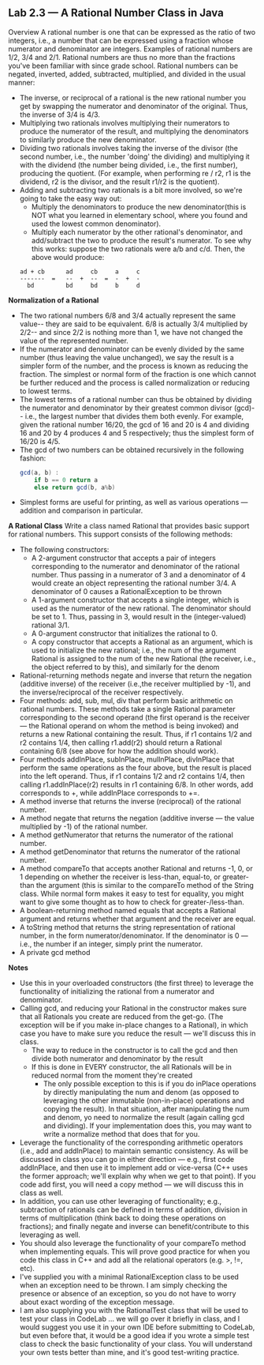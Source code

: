 ## Lab 2.3 — A Rational Number Class in Java
Overview
A rational number is one that can be expressed as the ratio of two integers, i.e., a number that can be expressed using a fraction whose numerator and denominator are integers. Examples of rational numbers are 1/2, 3/4 and 2/1. Rational numbers are thus no more than the fractions you've been familiar with since grade school.
Rational numbers can be negated, inverted, added, subtracted, multiplied, and divided in the usual manner:

- The inverse, or reciprocal of a rational is the new rational number you get by swapping the numerator and denominator of the original. Thus, the inverse of 3/4 is 4/3.
- Multiplying two rationals involves multiplying their numerators to produce the numerator of the result, and multiplying the denominators to similarly produce the new denominator.
- Dividing two rationals involves taking the inverse of the divisor (the second number, i.e., the number 'doing' the dividing) and multiplying it with the dividend (the number being divided, i.e., the first number), producing the quotient. (For example, when performing re / r2, r1 is the dividend, r2 is the divisor, and the result r1/r2 is the quotient).
- Adding and subtracting two rationals is a bit more involved, so we're going to take the easy way out:
  - Multiply the denominators to produce the new denominator(this is NOT what you learned in elementary school, where you found and used the lowest common denominator).
  - Multiply each numerator by the other rational's denominator, and add/subtract the two to produce the result's numerator.
  To see why this works: suppose the two rationals were a/b and c/d. Then, the above would produce:
  ```
  ad + cb      ad     cb     a     c
  -------  =   --  +  --  =  -  +  -
    bd         bd     bd     b     d
  ```
  
**Normalization of a Rational**
- The two rational numbers 6/8 and 3/4 actually represent the same value-- they are said to be equivalent. 6/8 is actually 3/4 multiplied by 2/2-- and since 2/2 is nothing more than 1, we have not changed the value of the represented number.
- If the numerator and denominator can be evenly divided by the same number (thus leaving the value unchanged), we say the result is a simpler form of the number, and the process is known as reducing the fraction. The simplest or normal form of the fraction is one which cannot be further reduced and the process is called normalization or reducing to lowest terms.
- The lowest terms of a rational number can thus be obtained by dividing the numerator and denominator by their greatest common divisor (gcd)-- i.e., the largest number that divides them both evenly. For example, given the rational number 16/20, the gcd of 16 and 20 is 4 and dividing 16 and 20 by 4 produces 4 and 5 respectively; thus the simplest form of 16/20 is 4/5.
- The gcd of two numbers can be obtained recursively in the following fashion:
  	```java
  	gcd(a, b) :
  		if b == 0 return a
		else return gcd(b, a%b) 
  	```		
- Simplest forms are useful for printing, as well as various operations — addition and comparison in particular.

**A Rational Class**
Write a class named Rational that provides basic support for rational numbers. This support consists of the following methods:
- The following constructors:
  - A 2-argument constructor that accepts a pair of integers corresponding to the numerator and denominator of the rational number. Thus passing in a numerator of 3 and a denominator of 4 would create an object representing the rational number 3/4. A denominator of 0 causes a RationalException to be thrown
  - A 1-argument constructor that accepts a single integer, which is used as the numerator of the new rational. The denominator should be set to 1. Thus, passing in 3, would result in the (integer-valued) rational 3/1.
  - A 0-argument constructor that initializes the rational to 0.
  - A copy constructor that accepts a Rational as an argument, which is used to initialize the new rational; i.e., the num of the argument Rational is assigned to the num of the new Rational (the receiver, i.e., the object referred to by this), and similarly for the denom
- Rational-returning methods negate and inverse that return the negation (additive inverse) of the receiver (i.e.,the receiver multiplied by -1), and the inverse/reciprocal of the receiver respectively.
- Four methods: add, sub, mul, div that perform basic arithmetic on rational numbers. These methods take a single Rational parameter corresponding to the second operand (the first operand is the receiver — the Rational operand on whom the method is being invoked) and returns a new Rational containing the result. Thus, if r1 contains 1/2 and r2 contains 1/4, then calling r1.add(r2) should return a Rational containing 6/8 (see above for how the addition should work).
- Four methods addInPlace, subInPlace, mulInPlace, divInPlace that perform the same operations as the four above, but the result is placed into the left operand. Thus, if r1 contains 1/2 and r2 contains 1/4, then calling r1.addInPlace(r2) results in r1 containing 6/8. In other words, add corresponds to +, while addInPlace corresponds to +=.
- A method inverse that returns the inverse (reciprocal) of the rational number.
- A method negate that returns the negation (additive inverse — the value multiplied by -1) of the rational number.
- A method getNumerator that returns the numerator of the rational number.
- A method getDenominator that returns the numerator of the rational number.
- A method compareTo that accepts another Rational and returns -1, 0, or 1 depending on whether the receiver is less-than, equal-to, or greater-than the argument (this is similar to the compareTo method of the String class. While normal form makes it easy to test for equality, you might want to give some thought as to how to check for greater-/less-than.
- A boolean-returning method named equals that accepts a Rational argument and returns whether that argument and the receiver are equal.
- A toString method that returns the string representation of rational number, in the form numerator/denominator. If the denominator is 0 — i.e., the number if an integer, simply print the numerator.
- A private gcd method

**Notes**
- Use this in your overloaded constructors (the first three) to leverage the functionality of initializing the rational from a numerator and denominator.
- Calling gcd, and reducing your Rational in the constructor makes sure that all Rationals you create are reduced from the get-go. (The exception will be if you make in-place changes to a Rational), in which case you have to make sure you reduce the result — we'll discuss this in class.
  - The way to reduce in the constructor is to call the gcd and then divide both numerator and denominator by the result
  - If this is done in EVERY constructor, the all Rationals will be in reduced normal from the moment they're created
    - The only possible exception to this is if you do inPlace operations by directly manipulating the num and denom (as opposed to leveraging the other immutable (non-in-place) operations and copying the result). In that situation, after manipulating the num and denom, yo need to normalize the result (again calling gcd and dividing). If your implementation does this, you may want to write a normalize method that does that for you.
- Leverage the functionality of the corresponding arithmetic operators (i.e., add and addInPlace) to maintain semantic consistency. As will be discussed in class you can go in either direction — e.g., first code addInPlace, and then use it to implement add or vice-versa (C++ uses the former approach; we'll explain why when we get to that point). If you code add first, you will need a copy method — we will discuss this in class as well.
- In addition, you can use other leveraging of functionality; e.g., subtraction of rationals can be defined in terms of addition, division in terms of multiplication (think back to doing these operations on fractions); and finally negate and inverse can benefit/contribute to this leveraging as well.
- You should also leverage the functionality of your compareTo method when implementing equals. This will prove good practice for when you code this class in C++ and add all the relational operators (e.g. >, !=, etc).
- I've supplied you with a minimal RationalException class to be used when an exception need to be thrown. I am simply checking the presence or absence of an exception, so you do not have to worry about exact wording of the exception message.
- I am also supplying you with the RationalTest class that will be used to test your class in CodeLab … we will go over it briefly in class, and I would suggest you use it in your own IDE before submitting to CodeLab, but even before that, it would be a good idea if you wrote a simple test class to check the basic functionality of your class. You will understand your own tests better than mine, and it's good test-writing practice.
